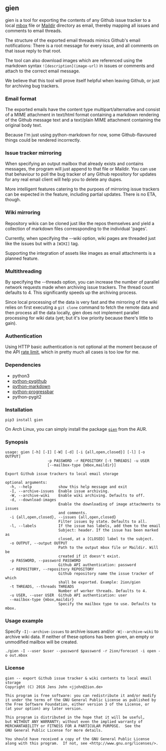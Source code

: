 ## gien

gien is a tool for exporting the contents of any Github issue tracker to
a local [mbox](https://en.wikipedia.org/wiki/Mbox) file or
[Maildir](https://en.wikipedia.org/wiki/Maildir) directory as email,
thereby mapping all issues and comments to email threads.

The structure of the exported email threads mimics Github's email
notifications: There is a root message for every issue, and all comments
on that issue reply to that root.

The tool can also download images which are referenced using the
markdown syntax `![description](image-url)` in issues or comments and
attach to the correct email message.

We believe that this tool will prove itself helpful when leaving Github,
or just for archiving bug trackers.

### Email format

The exported emails have the content type multipart/alternative and
consist of a MIME attachment in text/html format containing a markdown
rendering of the Github message text and a text/plain MIME attachment
containing the original body text.

Because I'm just using python-markdown for now, some Github-flavoured
things could be rendered incorrectly.

### Issue tracker mirroring

When specifying an output mailbox that already exists and contains
messages, the program will just append to that file or Maildir.  You can
use that behaviour to poll the bug tracker of any Github repository for
updates for any real email client will help you to delete any dupes.

More intelligent features catering to the purpoes of mirroring issue
trackers can be expected in the feature, including partial updates.
There is no ETA, though.

### Wiki mirroring

Repository wikis can be cloned just like the repos themselves and yield
a collection of markdown files corressponding to the individual 'pages'.

Currently, when specifying the --wiki option, wiki pages are threaded
just like the issues but with a `[WIKI]` tag.

Supporting the integration of assets like images as email attachments is
a planned feature.

### Multithreading

By specifying the --threads option, you can increase the number of
parallel network requests made when archiving issue trackers. The thread
count defaults to 4. This significantly speeds up the archiving process.

Since local processing of the data is very fast and the mirroring of the
wiki relies on first executing a `git clone` command to fetch the remote
data and then process all the data locally, gien does not implement
parallel processing for wiki data (yet; but it's low priority because
there's little to gain).

### Authentication

Using HTTP basic authentication is not optional at the moment because of
the API [rate limit](https://developer.github.com/v3/#rate-limiting),
which in pretty much all cases is too low for me.

### Dependencies

* python3
* [python-pygithub](http://jacquev6.github.com/PyGithub)
* [python-markdown](http://pypi.python.org/pypi/Markdown)
* [python-progressbar](https://github.com/niltonvolpato/python-progressbar)
* python-pygit2

### Installation

```
pip3 install gien
```

On Arch Linux, you can simply install the package
[`gien`](https://aur.archlinux.org/packages/gien) from the AUR.

### Synopsis

```
usage: gien [-h] [-I] [-W] [-d] [-i {all,open,closed}] [-l] [-o OUTPUT]
                   -p PASSWORD -r REPOSITORY [-t THREADS] -u USER
                   [--mailbox-type {mbox,maildir}]

Export Github issue trackers to local email storage

optional arguments:
  -h, --help            show this help message and exit
  -I, --archive-issues  Enable issue archiving.
  -W, --archive-wiki    Enable wiki archiving. Defaults to off.
  -d, --download-images
                        Enable the downloading of image attachments to issues
                        and comments.
  -i {all,open,closed}, --issues {all,open,closed}
                        Filter issues by state. Defaults to all.
  -l, --labels          If the issue has labels, add them to the email
                        Subject: header. If the issue has been marked as
                        closed, at a [CLOSED] label to the subject.
  -o OUTPUT, --output OUTPUT
                        Path to the output mbox file or Maildir. Will be
                        created if it doesn't exist.
  -p PASSWORD, --password PASSWORD
                        Github API authentication: password
  -r REPOSITORY, --repository REPOSITORY
                        Github repository name the issue tracker of which
                        shall be exported. Example: 2ion/gien
  -t THREADS, --threads THREADS
                        Number of worker threads. Defaults to 4.
  -u USER, --user USER  Github API authentication: user
  --mailbox-type {mbox,maildir}
                        Specify the mailbox type to use. Defaults to mbox.
```

### Usage example

Specify `-I|--archive-issues` to archive issues and/or
`-W|--archive-wiki` to archive wiki data. If neither of these options
has been given, an empty or unmodified mailbox will be created.

```
./gien -I --user $user --password $password -r 2ion/forecast -i open -o out.mbox
```

### License

```
gien -- export Github issue tracker & wiki contents to local email storage
Copyright (C) 2016 Jens John <jjohn@2ion.de>

This program is free software: you can redistribute it and/or modify
it under the terms of the GNU General Public License as published by
the Free Software Foundation, either version 3 of the License, or
(at your option) any later version.

This program is distributed in the hope that it will be useful,
but WITHOUT ANY WARRANTY; without even the implied warranty of
MERCHANTABILITY or FITNESS FOR A PARTICULAR PURPOSE.  See the
GNU General Public License for more details.

You should have received a copy of the GNU General Public License
along with this program.  If not, see <http://www.gnu.org/licenses/>.
```
